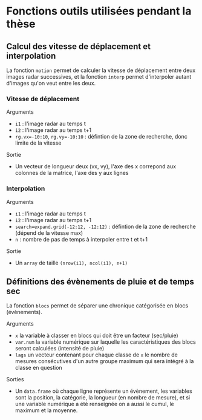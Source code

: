# Fonctions outils utilisées pendant la thèse

## Calcul des vitesse de déplacement et interpolation

La fonction `motion` permet de calculer la vitesse de déplacement entre deux images radar successives, et la fonction `interp` permet d'interpoler autant d'images qu'on veut entre les deux.

### Vitesse de déplacement

Arguments

  - `i1` : l'image radar au temps t
  - `i2` : l'image radar au temps t+1
  - `rg.vx=-10:10`, `rg.vy=-10:10` : défintion de la zone de recherche, donc limite de la vitesse

Sortie

  - Un vecteur de longueur deux (vx, vy), l'axe des x correpond aux colonnes de la matrice, l'axe des y aux lignes


### Interpolation

Arguments

  - `i1` : l'image radar au temps t
  - `i2` : l'image radar au temps t+1
  - `search=expand.grid(-12:12, -12:12)` : défintion de la zone de recherche (dépend de la vitesse max)
  - `n` : nombre de pas de temps à interpoler entre t et t+1

Sortie

  - Un `array` de taille `(nrow(i1), ncol(i1), n+1)`

## Définitions des évènements de pluie et de temps sec

La fonction `blocs` permet de séparer une chronique catégorisée en blocs (évènements). 

Arguments

  - `x` la variable à classer en blocs qui doit être un facteur (sec/pluie)
  - `var.num` la variable numérique sur laquelle les caractéristiques des blocs seront calculées (intensité de pluie)
  - `lags` un vecteur contenant pour chaque classe de `x` le nombre de mesures consécutives d'un autre groupe maximum qui sera intégré à la classe en question

Sorties

  - Un `data.frame` où chaque ligne représente un évènement, les variables sont la position, la catégorie, la longueur (en nombre de mesure), et si une variable numérique a été renseignée on a aussi le cumul, le maximum et la moyenne.

